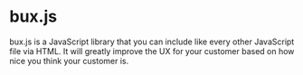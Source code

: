# bux.js
bux.js is a JavaScript library that you can include like every other JavaScript file via HTML. It will greatly improve the UX for your customer based on how nice you think your customer is.
